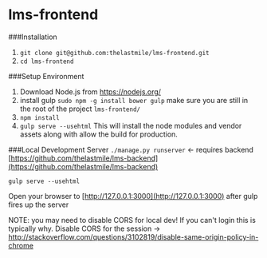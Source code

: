 # lms-frontend


###Installation
1. ```git clone git@github.com:thelastmile/lms-frontend.git```
2. ```cd lms-frontend```

###Setup Environment
1. Download Node.js from https://nodejs.org/
2. install gulp ```sudo npm -g install bower gulp```
make sure you are still in the root of the project ```lms-frontend/```
3. ```npm install```
4. ```gulp serve --usehtml```
This will install the node modules and vendor assets along with allow the build for production.

###Local Development Server
```./manage.py runserver``` <- requires backend  [https://github.com/thelastmile/lms-backend](https://github.com/thelastmile/lms-backend)

```gulp serve --usehtml```

Open your browser to [http://127.0.0.1:3000](http://127.0.0.1:3000) after gulp fires up the server 

NOTE: you may need to disable CORS for local dev!  If you can't login this is typically why.
Disable CORS for the session -> http://stackoverflow.com/questions/3102819/disable-same-origin-policy-in-chrome
